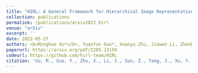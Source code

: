 ```yaml
---
title: "HIRL: A General Framework for Hierarchical Image Representation Learning"
collection: publications
permalink: /publications/arxiv2022_hirl
venue: "arXiv"
excerpt: ''
date: 2022-05-27
authors: <b>Minghao Xu*</b>, Yuanfan Guo*, Xuanyu Zhu, Jiawen Li, Zhenbang Sun, Jian Tang, Yi Xu, Bingbing Ni (<b>* equal contribution</b>)
paperurl: https://arxiv.org/pdf/2205.13159
codeurl: https://github.com/hirl-team/HIRL
citation: 'Xu, M., Guo, Y., Zhu, X., Li, J., Sun, Z., Tang, J., Xu, Y., & Ni, B. (2022). HIRL: A General Framework for Hierarchical Image Representation Learning. arXiv preprint arXiv:2205.13159.'
---
```

